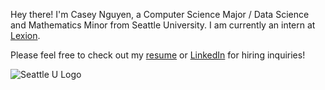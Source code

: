 Hey there! I'm Casey Nguyen, a Computer Science Major / Data Science and Mathematics Minor from Seattle University. I am currently an intern at [Lexion](https://www.lexion.ai/).

Please feel free to check out my [resume](https://www.caseyjun.com/) or [LinkedIn](https://www.linkedin.com/in/casey-nguyen-1598631a4/) for hiring inquiries!


![Seattle U Logo](https://github.com/CaseyNguyen/CaseyNguyen/tree/main/images/seattleu.png)



<!---
CaseyNguyen/CaseyNguyen is a ✨ special ✨ repository because its `README.md` (this file) appears on your GitHub profile.
You can click the Preview link to take a look at your changes.
--->
